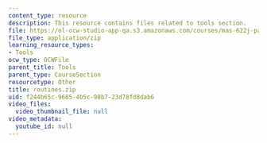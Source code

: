 ```yaml
---
content_type: resource
description: This resource contains files related to tools section.
file: https://ol-ocw-studio-app-qa.s3.amazonaws.com/courses/mas-622j-pattern-recognition-and-analysis-fall-2006/f244b65c96854b5c98b723d78fd8dab6_routines.zip
file_type: application/zip
learning_resource_types:
- Tools
ocw_type: OCWFile
parent_title: Tools
parent_type: CourseSection
resourcetype: Other
title: routines.zip
uid: f244b65c-9685-4b5c-98b7-23d78fd8dab6
video_files:
  video_thumbnail_file: null
video_metadata:
  youtube_id: null
---
```


